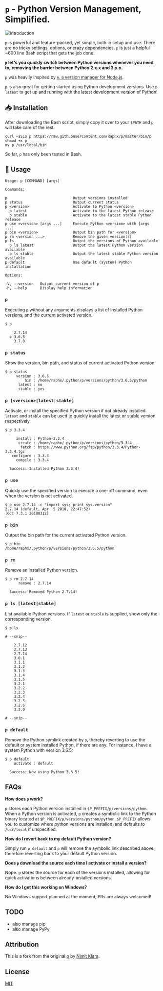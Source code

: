 # `p` - Python Version Management, Simplified.

![introduction](https://cloud.githubusercontent.com/assets/1139621/7488032/37f37308-f389-11e4-8995-89f7cba5ad8b.gif)

`p` is powerful and feature-packed, yet simple, both in setup and use. There are no tricky settings, options, or crazy dependencies. `p` is just a helpful ~600 line Bash script that gets the job done.

**`p` let's you quickly switch between Python versions whenever you need to, removing the barrier between Python 2.x.x and 3.x.x.**

`p` was heavily inspired by [`n`, a version manager for Node.js](https://github.com/tj/n).

`p` is also great for getting started using Python development versions. Use `p latest` to get up and running with the latest development version of Python!

## :inbox_tray: Installation

After downloading the Bash script, simply copy it over to your `$PATH` and `p` will take care of the rest.

```
curl -sSLo p https://raw.githubusercontent.com/Raphx/p/master/bin/p
chmod +x p
mv p /usr/local/bin
```

So far, `p` has only been tested in Bash.

## :green_book: Usage

```
Usage: p [COMMAND] [args]

Commands:

p                              Output versions installed
p status                       Output current status
p <version>                    Activate to Python <version>
  p latest                     Activate to the latest Python release
  p stable                     Activate to the latest stable Python release
p use <version> [args ...]     Execute Python <version> with [args ...]
p bin <version>                Output bin path for <version>
p rm <version ...>             Remove the given version(s)
p ls                           Output the versions of Python available
  p ls latest                  Output the latest Python version available
  p ls stable                  Output the latest stable Python version available
p default                      Use default (system) Python installation

Options:

-V, --version   Output current version of p
-h, --help      Display help information
```

### `p`

Executing `p` without any arguments displays a list of installed Python versions, and the current activated version.

```
$ p

    2.7.14
  ο 3.6.5
    3.7.0
```

### `p status`

Show the version, bin path, and status of current activated Python version.

```
$ p status
     version : 3.6.5
         bin : /home/raphx/.python/p/versions/python/3.6.5/python
      latest : no
      stable : yes
```

### `p [<version>|latest|stable]`

Activate, or install the specified Python version if not already installed. `latest` and `stable` can be used to quickly install the latest or stable version respectively.

```
$ p 3.3.4

     install : Python-3.3.4
      create : /home/raphx/.python/p/versions/python/3.3.4
       fetch : https://www.python.org/ftp/python/3.3.4/Python-3.3.4.tgz
   configure : 3.3.4
     compile : 3.3.4

  Success: Installed Python 3.3.4!
```

### `p use`

Quickly use the specified version to execute a one-off command, even when the version is not activated.

```
$ p use 2.7.14 -c "import sys; print sys.version"
2.7.14 (default, Apr  5 2018, 22:47:52)
[GCC 7.3.1 20180312]
```

### `p bin`

Output the bin path for the current activated Python version.

```
$ p bin
/home/raphx/.python/p/versions/python/3.6.5/python
```

### `p rm`

Remove an installed Python version.

```
$ p rm 2.7.14
      remove : 2.7.14

  Success: Removed Python 2.7.14!
```

### `p ls [latest|stable]`

List available Python versions. If `latest` or `stable` is supplied, show only the corresponding version.

```
$ p ls

# --snip--

    2.7.12
    2.7.13
    2.7.14
    3.0.1
    3.1.1
    3.1.2
    3.1.3
    3.1.4
    3.1.5
    3.2.1
    3.2.2
    3.2.3
    3.2.4
    3.2.5
    3.2.6
    3.3.0

# --snip--
```

### `p default`

Remove the Python symlink created by `p`, thereby reverting to use the default or system installed Python, if there are any. For instance, I have a system Python with version 3.6.5:

```
$ p default
    activate : default

  Success: Now using Python 3.6.5!
```

## FAQs

**How does `p` work?**

`p` stores each Python version installed in `$P_PREFIX/p/versions/python`. When a Python version is activated, `p` creates a symbolic link to the Python binary located at `$P_PREFIX/p/versions/python/python`. `$P_PREFIX` allows you to customize where python versions are installed, and defaults to `/usr/local` if unspecified.

**How do I revert back to my default Python version?**

Simply run `p default` and `p` will remove the symbolic link described above; therefore reverting back to your default Python version.

**Does `p` download the source each time I activate or install a version?**

Nope. `p` stores the source for each of the versions installed, allowing for quick activations between already-installed versions.

**How do I get this working on Windows?**

No Windows support planned at the moment, PRs are always welcomed!

## TODO

* also manage pip
* also manage PyPy

## Attribution

This is a fork from the original [p](https://github.com/qw3rtman/p) by [Nimit Klara](https://github.com/qw3rtman).

## License

[MIT](LICENSE)
